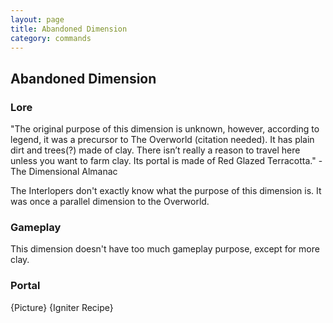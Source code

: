 ```yaml
---
layout: page
title: Abandoned Dimension
category: commands
---
```


## Abandoned Dimension

### Lore
"The original purpose of this dimension is unknown, however, according to legend, it was a precursor to The Overworld (citation needed). It has plain dirt and trees(?) made of clay. There isn’t really a reason to travel here unless you want to farm clay. Its portal is made of Red Glazed Terracotta." - The Dimensional Almanac

The Interlopers don't exactly know what the purpose of this dimension is. It was once a parallel dimension to the Overworld.
### Gameplay
This dimension doesn't have too much gameplay purpose, except for more clay.
### Portal
{Picture}
{Igniter Recipe}
